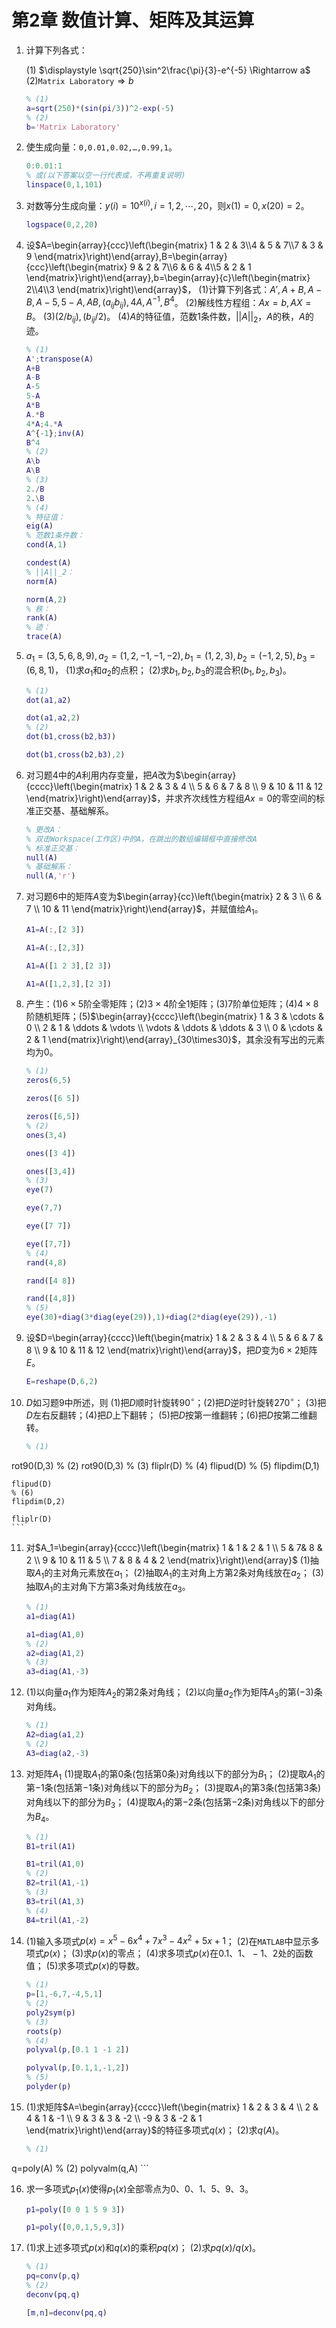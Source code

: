 # 第2章 数值计算、矩阵及其运算

1. 计算下列各式：

   (1) $\displaystyle \sqrt{250}\sin^2\frac{\pi}{3}-e^{-5} \Rightarrow a$
   (2)`Matrix Laboratory`$\Rightarrow b$

   ```matlab
   % (1)
   a=sqrt(250)*(sin(pi/3))^2-exp(-5)
   % (2)
   b='Matrix Laboratory'
   ```

2. 使生成向量：`0,0.01,0.02,…,0.99,1`。

   ```matlab
   0:0.01:1
   % 或(以下答案以空一行代表或，不再重复说明)
   linspace(0,1,101)
   ```

3. 对数等分生成向量：$y(i)=10^{x(i)},i=1,2,\cdots,20$，则$x(1)=0,x(20)=2$。

   ```matlab
   logspace(0,2,20)
   ```

4. 设$A=\begin{array}{ccc}\left(\begin{matrix} 1 & 2 & 3\\4 & 5 & 7\\7 & 3 & 9 \end{matrix}\right)\end{array},B=\begin{array}{ccc}\left(\begin{matrix} 9 & 2 & 7\\6 & 6 & 4\\5 & 2 & 1 \end{matrix}\right)\end{array},b=\begin{array}{c}\left(\begin{matrix} 2\\4\\3 \end{matrix}\right)\end{array}$，
   (1)计算下列各式：$A',A+B,A-B,A-5,5-A,AB,(a_{ij}b_{ij}),4A,A^{-1},B^4$。
   (2)解线性方程组：$Ax=b,AX=B$。
   (3)$(2/b_{ij}),(b_{ij}/2)$。
   (4)$A$的特征值，范数$1$条件数，$||A||_2$，$A$的秩，$A$的迹。

   ```matlab
   % (1)
   A';transpose(A)
   A+B
   A-B
   A-5
   5-A
   A*B
   A.*B
   4*A;4.*A
   A^{-1};inv(A)
   B^4
   % (2)
   A\b
   A\B
   % (3)
   2./B
   2.\B
   % (4)
   % 特征值：
   eig(A)
   % 范数1条件数：
   cond(A,1)
   
   condest(A)
   % ||A||_2：
   norm(A)
   
   norm(A,2)
   % 秩：
   rank(A)
   % 迹：
   trace(A)
   ```


5. $a_1=(3,5,6,8,9),a_2=(1,2,-1,-1,-2),b_1=(1,2,3),b_2=(-1,2,5),b_3=(6,8,1)$，
   (1)求$a_1$和$a_2$的点积；
   (2)求$b_1,b_2,b_3$的混合积$(b_1,b_2,b_3)$。

   ```matlab
   % (1)
   dot(a1,a2)
   
   dot(a1,a2,2)
   % (2)
   dot(b1,cross(b2,b3))
   
   dot(b1,cross(b2,b3),2)
   ```


6. 对习题4中的$A$利用内存变量，把$A$改为$\begin{array}{cccc}\left(\begin{matrix} 1 & 2 & 3 & 4 \\ 5 & 6 & 7 & 8 \\ 9 & 10 & 11 & 12 \end{matrix}\right)\end{array}$，并求齐次线性方程组$Ax=0$的零空间的标准正交基、基础解系。

   ```matlab
   % 更改A：
   % 双击Workspace(工作区)中的A，在跳出的数组编辑框中直接修改A
   % 标准正交基：
   null(A)
   % 基础解系：
   null(A,'r')
   ```


7. 对习题6中的矩阵$A$变为$\begin{array}{cc}\left(\begin{matrix} 2 & 3 \\ 6 & 7 \\ 10 & 11 \end{matrix}\right)\end{array}$，并赋值给$A_1$。

   ```matlab
   A1=A(:,[2 3])
   
   A1=A(:,[2,3])
   
   A1=A([1 2 3],[2 3])
   
   A1=A([1,2,3],[2 3])
   ```

8. 产生：(1)$6\times5$阶全零矩阵；(2)$3\times4$阶全$1$矩阵；(3)$7$阶单位矩阵；(4)$4\times8$阶随机矩阵；(5)$\begin{array}{cccc}\left(\begin{matrix} 1 & 3 & \cdots & 0 \\ 2 & 1 & \ddots & \vdots \\ \vdots & \ddots & \ddots & 3 \\ 0 & \cdots & 2 & 1 \end{matrix}\right)\end{array}_{30\times30}$，其余没有写出的元素均为$0$。

   ```matlab
   % (1)
   zeros(6,5)
   
   zeros([6 5])
   
   zeros([6,5])
   % (2)
   ones(3,4)
   
   ones([3 4])
   
   ones([3,4])
   % (3)
   eye(7)
   
   eye(7,7)
   
   eye([7 7])
   
   eye([7,7])
   % (4)
   rand(4,8)
   
   rand([4 8])
   
   rand([4,8])
   % (5)
   eye(30)+diag(3*diag(eye(29)),1)+diag(2*diag(eye(29)),-1)
   ```


9. 设$D=\begin{array}{cccc}\left(\begin{matrix} 1 & 2 & 3 & 4 \\ 5 & 6 & 7 & 8 \\ 9 & 10 & 11 & 12 \end{matrix}\right)\end{array}$，把$D$变为$6\times2$矩阵$E$。

   ```matlab
   E=reshape(D,6,2)
   ```


10. $D$如习题9中所述，则
    (1)把$D$顺时针旋转$90^{\circ}$；(2)把$D$逆时针旋转$270^{\circ}$；
    (3)把$D$左右反翻转；(4)把$D$上下翻转；
    (5)把$D$按第一维翻转；(6)把$D$按第二维翻转。

    ```matlab
    % (1)
rot90(D,3)
    % (2)
rot90(D,3)
    % (3)
fliplr(D)
    % (4)
flipud(D)
    % (5)
flipdim(D,1)
    
    flipud(D)
    % (6)
    flipdim(D,2)
    
    fliplr(D)
    ```


11. 对$A_1=\begin{array}{cccc}\left(\begin{matrix} 1 & 1 & 2 & 1 \\ 5 & 7& 8 & 2 \\ 9 & 10 & 11 & 5 \\ 7 & 8 & 4 & 2 \end{matrix}\right)\end{array}$
    (1)抽取$A_1$的主对角元素放在$a_1$；
    (2)抽取$A_1$的主对角上方第$2$条对角线放在$a_2$；
    (3)抽取$A_1$的主对角下方第$3$条对角线放在$a_3$。

    ```matlab
    % (1)
    a1=diag(A1)
    
    a1=diag(A1,0)
    % (2)
    a2=diag(A1,2)
    % (3)
    a3=diag(A1,-3)
    ```

12. (1)以向量$a_1$作为矩阵$A_2$的第$2$条对角线；
(2)以向量$a_2$作为矩阵$A_3$的第$(-3)$条对角线。

    ```matlab
    % (1)
    A2=diag(a1,2)
    % (2)
    A3=diag(a2,-3)
    ```


13. 对矩阵$A_1$
    (1)提取$A_1$的第$0$条(包括第$0$条)对角线以下的部分为$B_1$；
    (2)提取$A_1$的第$-1$条(包括第$-1$条)对角线以下的部分为$B_2$；
    (3)提取$A_1$的第$3$条(包括第$3$条)对角线以下的部分为$B_3$；
    (4)提取$A_1$的第$-2$条(包括第$-2$条)对角线以下的部分为$B_4$。

    ```matlab
    % (1)
    B1=tril(A1)
    
    B1=tril(A1,0)
    % (2)
    B2=tril(A1,-1)
    % (3)
    B3=tril(A1,3)
    % (4)
    B4=tril(A1,-2)
    ```


14. (1)输入多项式$p(x)=x^5-6x^4+7x^3-4x^2+5x+1$；
    (2)在`MATLAB`中显示多项式$p(x)$；
    (3)求$p(x)$的零点；
    (4)求多项式$p(x)$在$0.1、1、-1、2$处的函数值；
    (5)求多项式$p(x)$的导数。

    ```matlab
    % (1)
    p=[1,-6,7,-4,5,1]
    % (2)
    poly2sym(p)
    % (3)
    roots(p)
    % (4)
    polyval(p,[0.1 1 -1 2])
    
    polyval(p,[0.1,1,-1,2])
    % (5)
    polyder(p)
    ```


15. (1)求矩阵$A=\begin{array}{cccc}\left(\begin{matrix} 1 & 2 & 3 & 4 \\ 2 & 4 & 1 & -1 \\ 9 & 3 & 3 & -2 \\ -9 & 3 & -2 & 1 \end{matrix}\right)\end{array}$的特征多项式$q(x)$；
    (2)求$q(A)$。

    ```matlab
    % (1)
q=poly(A)
    % (2)
    polyvalm(q,A)
    ```
    
16. 求一多项式$p_1(x)$使得$p_1(x)$全部零点为$0、0、1、5、9、3$。

    ```matlab
    p1=poly([0 0 1 5 9 3])

    p1=poly([0,0,1,5,9,3])
    ```

17. (1)求上述多项式$p(x)$和$q(x)$的乘积$pq(x)$；
    (2)求$pq(x)/q(x)$。

    ```matlab
    % (1)
    pq=conv(p,q)
    % (2)
    deconv(pq,q)
    
    [m,n]=deconv(pq,q)
    ```

